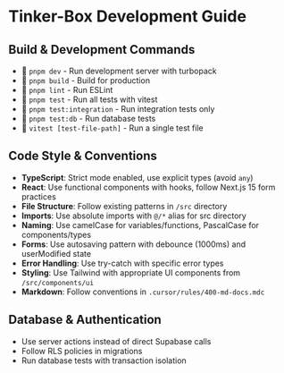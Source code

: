 # Tinker-Box Development Guide

## Build & Development Commands
- 🚀 `pnpm dev` - Run development server with turbopack
- 🔨 `pnpm build` - Build for production
- 🧹 `pnpm lint` - Run ESLint
- 🧪 `pnpm test` - Run all tests with vitest
- 🧪 `pnpm test:integration` - Run integration tests only
- 🧪 `pnpm test:db` - Run database tests
- 🧪 `vitest [test-file-path]` - Run a single test file

## Code Style & Conventions
- **TypeScript**: Strict mode enabled, use explicit types (avoid `any`)
- **React**: Use functional components with hooks, follow Next.js 15 form practices
- **File Structure**: Follow existing patterns in `/src` directory
- **Imports**: Use absolute imports with `@/*` alias for src directory
- **Naming**: Use camelCase for variables/functions, PascalCase for components/types
- **Forms**: Use autosaving pattern with debounce (1000ms) and userModified state
- **Error Handling**: Use try-catch with specific error types
- **Styling**: Use Tailwind with appropriate UI components from `/src/components/ui`
- **Markdown**: Follow conventions in `.cursor/rules/400-md-docs.mdc`

## Database & Authentication
- Use server actions instead of direct Supabase calls
- Follow RLS policies in migrations
- Run database tests with transaction isolation